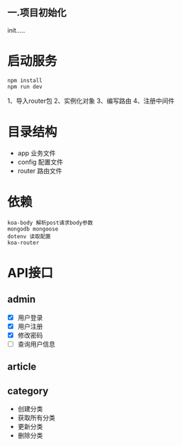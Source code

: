 ## 一.项目初始化

init.....

# 启动服务

```
npm install
npm run dev
```

1、导入router包
2、实例化对象
3、编写路由
4、注册中间件

# 目录结构

- app 业务文件
- config 配置文件
- router 路由文件

# 依赖

```angular2html
koa-body 解析post请求body参数
mongodb mongoose
dotenv 读取配置
koa-router
```

# API接口

## admin

- [x] 用户登录
- [x] 用户注册
- [x] 修改密码
- [ ] 查询用户信息

## article

## category

- 创建分类
- 获取所有分类
- 更新分类
- 删除分类